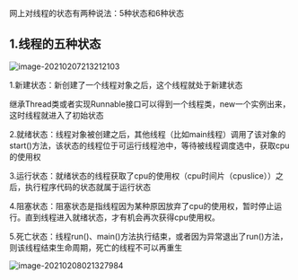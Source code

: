 网上对线程的状态有两种说法：5种状态和6种状态

## 1.线程的五种状态

![image-20210207213212103](C:\Users\dingc\AppData\Roaming\Typora\typora-user-images\image-20210207213212103.png)

1.新建状态：新创建了一个线程对象之后，这个线程就处于新建状态

继承Thread类或者实现Runnable接口可以得到一个线程类，new一个实例出来，这时线程就进入了初始状态



2.就绪状态：线程对象被创建之后，其他线程（比如main线程）调用了该对象的start()方法，该状态的线程位于可运行线程池中，等待被线程调度选中，获取cpu的使用权



3.运行状态：就绪状态的线程获取了cpu的使用权（cpu时间片（cpuslice））之后，执行程序代码的状态就属于运行状态

4.阻塞状态：阻塞状态是指线程因为某种原因放弃了cpu的使用权，暂时停止运行。直到线程进入就绪状态，才有机会再次获得cpu使用权。

5.死亡状态：线程run()、main()方法执行结束，或者因为异常退出了run()方法，则该线程结束生命周期，死亡的线程不可以再重生

![image-20210208021327984](C:\Users\dingc\AppData\Roaming\Typora\typora-user-images\image-20210208021327984.png)



